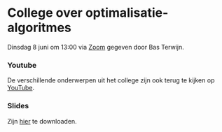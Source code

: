 # College over optimalisatie-algoritmes

Dinsdag 8 juni om 13:00 via [Zoom](https://uva-live.zoom.us/j/3285878439?pwd=eVk1bGFKejRVdm05cjJCaUlqdFVEQT09) gegeven door Bas Terwijn.


### Youtube

De verschillende onderwerpen uit het college zijn ook terug te kijken op [YouTube](https://www.youtube.com/watch?v=EZ754wqimmk&list=PLJBtJTYGPSzJaxroYW-6OH1NRuUFqpGER). 

### Slides

Zijn [hier](https://github.com/minprog/heuristieken/raw/2020/lectures/50%20optimalisatie_algoritmes/Iteratief.pdf) te downloaden.